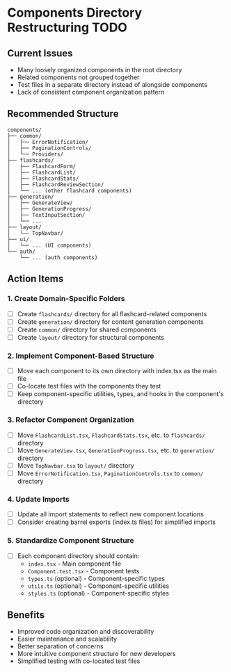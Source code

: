 # Components Directory Restructuring TODO

## Current Issues
- Many loosely organized components in the root directory
- Related components not grouped together
- Test files in a separate directory instead of alongside components
- Lack of consistent component organization pattern

## Recommended Structure
```
components/
├── common/
│   ├── ErrorNotification/
│   ├── PaginationControls/
│   └── Providers/
├── flashcards/
│   ├── FlashcardForm/
│   ├── FlashcardList/
│   ├── FlashcardStats/
│   ├── FlashcardReviewSection/
│   └── ... (other flashcard components)
├── generation/
│   ├── GenerateView/
│   ├── GenerationProgress/
│   ├── TextInputSection/
│   └── ...
├── layout/
│   └── TopNavbar/
├── ui/
│   └── ... (UI components)
└── auth/
    └── ... (auth components)
```

## Action Items

### 1. Create Domain-Specific Folders
- [ ] Create `flashcards/` directory for all flashcard-related components
- [ ] Create `generation/` directory for content generation components
- [ ] Create `common/` directory for shared components
- [ ] Create `layout/` directory for structural components

### 2. Implement Component-Based Structure
- [ ] Move each component to its own directory with index.tsx as the main file
- [ ] Co-locate test files with the components they test
- [ ] Keep component-specific utilities, types, and hooks in the component's directory

### 3. Refactor Component Organization
- [ ] Move `FlashcardList.tsx`, `FlashcardStats.tsx`, etc. to `flashcards/` directory
- [ ] Move `GenerateView.tsx`, `GenerationProgress.tsx`, etc. to `generation/` directory
- [ ] Move `TopNavbar.tsx` to `layout/` directory
- [ ] Move `ErrorNotification.tsx`, `PaginationControls.tsx` to `common/` directory

### 4. Update Imports
- [ ] Update all import statements to reflect new component locations
- [ ] Consider creating barrel exports (index.ts files) for simplified imports

### 5. Standardize Component Structure
- [ ] Each component directory should contain:
  - `index.tsx` - Main component file
  - `Component.test.tsx` - Component tests
  - `types.ts` (optional) - Component-specific types
  - `utils.ts` (optional) - Component-specific utilities
  - `styles.ts` (optional) - Component-specific styles

## Benefits
- Improved code organization and discoverability
- Easier maintenance and scalability
- Better separation of concerns
- More intuitive component structure for new developers
- Simplified testing with co-located test files
